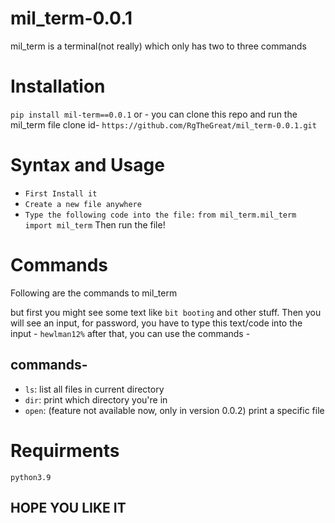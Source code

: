 # mil_term-0.0.1
mil_term is a terminal(not really) which only has two to three commands

# Installation
``pip install mil-term==0.0.1``
or - 
you can clone this repo and run the mil_term file
clone id- ``https://github.com/RgTheGreat/mil_term-0.0.1.git``

# Syntax and Usage
- ``First Install it``
- ``Create a new file anywhere``
- ``Type the following code into the file:``
 ``
 from mil_term.mil_term import mil_term
 ``
 Then run the file!
 
 # Commands
 Following are the commands to mil_term

 but first you might see some text like  ``bit booting`` and other stuff. Then you will see an input, for password, you have to type this text/code into the input - ``hewlman12%``
 after that, you can use the commands - 
 ## commands- 
 - ``ls``: list all files in current directory
 - ``dir``: print which directory you're in
 - ``open``: (feature not available now, only in version 0.0.2) print a specific file


# Requirments

``python3.9``

## HOPE YOU LIKE IT
 
 


